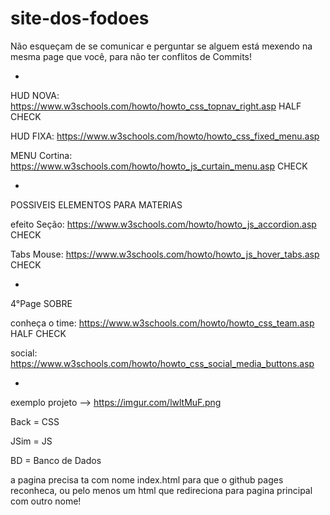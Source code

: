 # site-dos-fodoes

Não esqueçam de se comunicar e perguntar se alguem está mexendo na mesma page que você,
para não ter conflitos de Commits!

-

HUD NOVA:
https://www.w3schools.com/howto/howto_css_topnav_right.asp  HALF CHECK

HUD FIXA:
https://www.w3schools.com/howto/howto_css_fixed_menu.asp

MENU Cortina:
https://www.w3schools.com/howto/howto_js_curtain_menu.asp  CHECK

-
POSSIVEIS ELEMENTOS PARA MATERIAS

efeito Seção:
https://www.w3schools.com/howto/howto_js_accordion.asp  CHECK

Tabs Mouse:
https://www.w3schools.com/howto/howto_js_hover_tabs.asp  CHECK

-

4°Page SOBRE

conheça o time:
https://www.w3schools.com/howto/howto_css_team.asp  HALF CHECK

social:
https://www.w3schools.com/howto/howto_css_social_media_buttons.asp

-

exemplo projeto --> https://imgur.com/lwltMuF.png

Back = CSS

JSim = JS

BD = Banco de Dados

a pagina precisa ta com nome index.html para que o github pages reconheca, ou pelo menos um html que redireciona para pagina principal com outro nome!
